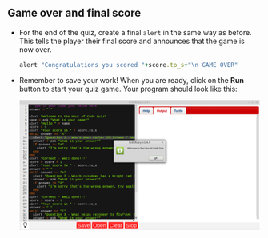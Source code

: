 ## Game over and final score

- For the end of the quiz, create a final `alert` in the same way as before. This tells the player their final score and announces that the game is now over.

  ```ruby
  alert "Congratulations you scored "+score.to_s+"\n GAME OVER"
  ```

- Remember to save your work! When you are ready, click on the **Run** button to start your quiz game. Your program should look like this:

  ![Animation of the quiz sequence](images/quiz.gif)

